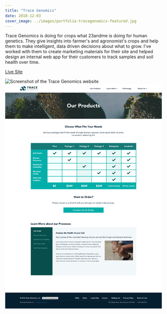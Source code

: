 ```yaml
---
title: "Trace Genomics"
date: 2018-12-03
cover_image: ../images/portfolio-tracegenomics-featured.jpg
---
```


Trace Genomics is doing for crops what 23andme is doing for human genetics. They give insights into farmer's and agronomist's crops and help them to make intelligent, data driven decisions about what to grow. I've worked with them to create marketing materials for their site and helped design an internal web app for their customers to track samples and soil health over time.

<a class="btn btn-primary mb-32" target="_blank" href="https://tracegenomics.com">Live Site</a>

![Screenshot of the Trace Genomics website](../images/portfolio-trace1.png)
![Screenshot of the Trace Genomics website](../images/portfolio-trace2.png)
